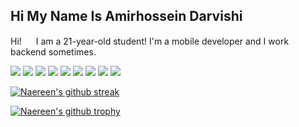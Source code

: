## Hi My Name Is Amirhossein Darvishi

<!--
**AMIRHOSSEINDARVISHI/AmirhosseinDarvishi** is a ✨ _special_ ✨ repository because its `README.md` (this file) appears on your GitHub profile.

Here are some ideas to get you started:

- 🔭 I’m currently working on ...
- 🌱 I’m currently learning ...
- 👯 I’m looking to collaborate on ...
- 🤔 I’m looking for help with ...
- 💬 Ask me about ...
- 📫 How to reach me: ...
- 😄 Pronouns: ...
- ⚡ Fun fact: ...
-->
Hi! <img src="https://raw.githubusercontent.com/aemmadi/aemmadi/master/wave.gif" height="15"> I am a 21-year-old student! I'm a mobile developer and I work backend sometimes.


<img src="https://img.shields.io/badge/Flutter-1572B6?style=for-the-badge&logo=flutter&logoColor=white"> <img src="https://img.shields.io/badge/Kotlin-E34F26?style=for-the-badge&logo=kotlin&logoColor=white">
<img src="https://img.shields.io/badge/Python-E34F26?style=for-the-badge&logo=python&logoColor=white">
<img src="https://img.shields.io/badge/Java-66595C?style=for-the-badge&logo=Java&logoColor=white">
<img src="https://img.shields.io/badge/Machine_learning-3776AB?style=for-the-badge&logo=python&logoColor=white">
<img src="https://img.shields.io/badge/Visual_Studio_Code-0078D4?style=for-the-badge&logo=visual%20studio%20code&logoColor=white">
<img src="https://img.shields.io/badge/Augmented_reality-3776AB?style=for-the-badge&logo=augmentedreality&logoColor=white">
<img src="https://img.shields.io/badge/Virtual_reality-3776AB?style=for-the-badge&logo=VR&logoColor=white">
<img src="https://img.shields.io/badge/Artificial_intelligence-3776AB?style=for-the-badge&logo=opencl&logoColor=white">


[![Naereen's github streak](https://github-readme-streak-stats.herokuapp.com/?user=AMIRHOSSEINDARVISHI&theme=blue-green)](https://github.com/AMIRHOSSEINDARVISHI)


[![Naereen's github trophy](https://github-profile-trophy.vercel.app/?username=Naereen&row=1)](https://github.com/AMIRHOSSEINDARVISHI)



